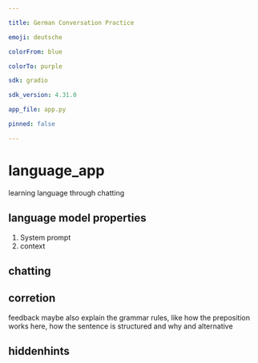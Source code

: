 ```yaml
---

title: German Conversation Practice

emoji: deutsche

colorFrom: blue

colorTo: purple

sdk: gradio

sdk_version: 4.31.0

app_file: app.py

pinned: false

---
```


# language_app
learning language through chatting


## language model properties
1. System prompt
2. context


## chatting

## corretion
feedback maybe also explain the grammar rules, like how the preposition works here, how the sentence is structured and why
and alternative

## hiddenhints


